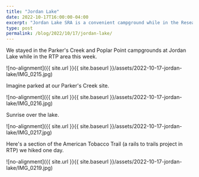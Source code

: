 ```yaml
---
title: "Jordan Lake"
date: 2022-10-17T16:00:00-04:00
excerpt: "Jordan Lake SRA is a convenient campground while in the Research Triangle Park (RTP) area."
type: post
permalink: /blog/2022/10/17/jordan-lake/
---
```

We stayed in the Parker's Creek and Poplar Point campgrounds at Jordan Lake while in the RTP area this week.

![no-alignment]({{ site.url }}{{ site.baseurl }}/assets/2022-10-17-jordan-lake/IMG_0215.jpg)

Imagine parked at our Parker's Creek site.

![no-alignment]({{ site.url }}{{ site.baseurl }}/assets/2022-10-17-jordan-lake/IMG_0216.jpg)

Sunrise over the lake.

![no-alignment]({{ site.url }}{{ site.baseurl }}/assets/2022-10-17-jordan-lake/IMG_0217.jpg)

Here's a section of the American Tobacco Trail (a rails to trails project in RTP) we hiked one day.

![no-alignment]({{ site.url }}{{ site.baseurl }}/assets/2022-10-17-jordan-lake/IMG_0219.jpg)
